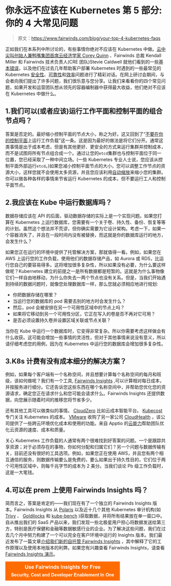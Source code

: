 # 你永远不应该在 Kubernetes 第 5 部分:你的 4 大常见问题

> 原文：<https://www.fairwinds.com/blog/your-top-4-kubernetes-faqs>

 正如我们在本系列中所讨论的，有些事情你绝对不应该在 Kubernetes 中做。[云中尖叫创始人兼鸭嘴集团首席云经济学家 Corey Quinn](https://twitter.com/QuinnyPig) 、Fairwinds 总裁 Kendall Miller 和 Fairwinds 技术负责人(CRE 团队)Stevie Caldwell 就他们看到的一些[基本错误](/blog/never-should-you-ever-in-kubernetes-1-do-k8s-the-hard-way)，以及他们在过去几年帮助客户部署 Kubernetes 时遇到的一些最常见的 Kubernetes [安全性](/blog/never-should-you-ever-in-kubernetes-part-2-kubernetes-security-mistakes)、[可靠性](/blog/6-kubernetes-reliability-mistakes)和[效率](/blog/3-kubernetes-efficiency-mistakes)问题进行了精彩对话。在网上研讨会期间，与会者向我们提出了许多问题，我们很乐意与您分享。让我们来看看你的四个常见问题，如果开发和运营团队想从领先的容器编制器中获得最大收益，他们绝对不应该在 Kubernetes 中做什么。

## 1.我们可以(或者应该)运行工作平面和控制平面的组合节点吗？

答案是否定的。最好缩小控制平面的节点大小，称之为好。这又回到了“[不要在你的控制平面](/blog/never-should-you-ever-in-kubernetes-1-do-k8s-the-hard-way)上运行工作负载”这一条。这是因为最好的做法是将它们分开。通常这类事情是出于成本考虑，但是有其他更好、更安全的方式来运行集群并控制成本，而不是试图将所有节点组合成一个。通过让您的`etcd`集群也与控制平面位于同一位置，您已经采取了一种中间立场。(一些 Kubernetes 专业人士说，您应该从控制平面外部运行`etcd`。)如果您减小控制平面节点的大小，您可以调整工作节点的资源大小，这样您就不会使用太多资源，并且您应该利用[自动缩放](/blog/3-kubernetes-efficiency-mistakes)来缩小您的集群。你可以做各种各样的事情来节省运行 Kubernetes 的成本，但不要运行工人和控制平面节点。

## 2.我应该在 Kube 中运行数据库吗？

数据存储应该在 API 的后面，驱动数据存储的实际上是一个实现问题。如果您打算在 Kubernetes 上运行数据库，您需要有一个关于卷、持久性、备份、恢复等等的计划。虽然这个想法并不荒谬，但你确实需要为它设计架构。考虑一下，如果一个容器消失了，并且在一段时间内没有被替换，而这就是你的数据库运行的地方，会发生什么？

如果您正在运行的环境中提供了托管解决方案，那就值得一看。例如，如果您在 AWS 上运行您的工作负载，使用他们的数据存储产品，如 Aurora 或 RDS，比运行您自己的要容易得多。这将增加很多复杂性，所以如果没有必要，为什么要这样做呢？Kubernetes 建立的前提之一是所有数据都是短暂的。这就是为什么事物像它们一样自由地移动，为什么你失去一两个节点也没有关系。但是，当我们开始遇到持续的数据问题时，就像您处理数据库一样，那么您就必须相应地进行规划:

*   你把数据存储在哪里？
*   当运行您的数据库的 pod 需要去别的地方时会发生什么？
*   然后，pod 会被安排在另一个可用性区域中的节点上吗？
*   如果将它移动到另一个可用性分区，它正在写入的卷是否不再对它可用？
*   是否必须设置持久卷并设置区域关联或节点关联？

当你在 Kube 中运行一个数据库时，它变得非常复杂。所以你需要考虑这样做会有什么收获。这可能会增加一些事情的灵活性，但对于其他事情来说没有意义，所以请仔细考虑您的用例，因为在 Kubernetes 中运行您的数据库会增加很多复杂性。

## 3.K8s 计费有没有成本细分的解决方案？

例如，如果每个客户端有一个名称空间，并且想要计算每个名称空间的每月和班级，该如何做呢？我们有一个工具, [Fairwinds Insights](/insights) ,可以计算相对每日成本，并按服务进行细分。它还告诉您这些东西在哪个名称空间中，并帮助您优化您的资源请求，确定您正在请求什么和您可能会请求什么。Fairwinds Insights 还提供数据，向您展示随着时间的推移您将节省多少。

还有其他工具可以做类似的事情。 [CloudZero](https://www.cloudzero.com/) 比如云成本智能平台。 [Kubecost](https://www.kubecost.com/) 专门关注 Kubernetes 的成本。 [VMware](https://www.vmware.com/) 收购了另一家公司 [CloudHealth](https://www.cloudhealthtech.com/) ，该公司提供了一些跨云环境优化成本和使用的功能。来自 Apptio 的[云能力](https://www.apptio.com/products/cloudability/)帮助团队优化云资源的速度、成本和质量。

关心 Kubernetes 工作负载的人通常有两个很难找到好答案的问题。一个是跟踪共享资源；对于必须存在的事物，你如何分配和归属它们？另一个问题与数据传输有关，目前还没有很好的工具选项。例如，如果您正在使用 AWS，并且您有两个相互通信的服务，则数据传输要么是免费的，要么如果出于持久性目的，它们位于两个可用性区域中，则每千兆字节的成本为 2 美分。当我们谈论 Pb 级工作负载时，这是一大笔钱。

## 4.可以在 prem 上使用 Fairwinds Insights 吗？

简而言之，答案是肯定的——我们现在有了一个独立的 Fairwinds Insights 版本。Fairwinds Insights 从 [Polaris](/polaris) 以及近十几个其他 Kubernetes 审计机构(如 [Trivy](https://github.com/aquasecurity/trivy) 、 [Goldilocks](/blog/introducing-goldilocks-a-tool-for-recommending-resource-requests) 和 [kube-bench](https://github.com/aquasecurity/kube-bench) )获取数据，并将所有结果放在单一窗口中。自从推出我们的 SaaS 产品以来，我们发现一些北极星用户担心将数据发送给第三方，特别是医疗保健和金融等数据敏感行业的企业。为了解决这些问题，我们在过去几个月中努力构建了一个可以完全在客户环境中运行的 Insights 版本。我们最近发布了一篇文章[介绍我们新的自托管 Fairwinds Insights](/blog/an-easier-way-to-audit-your-kubernetes-infrastructure-self-hosted-fairwinds-insights) ，其中解释了它的工作原理以及使用本地版本的利弊。如果您有兴趣查看 Fairwinds Insights，请查看 [Fairwinds Insights 演示](/fairwinds-insights-demo)。

[![Use Fairwinds Insights for Free Security, Cost and Developer Enablement In One](img/7c86296320eb01b215d8e2755e9c5b9d.png)](https://cta-redirect.hubspot.com/cta/redirect/2184645/34aa4987-a1f9-438a-a145-d7d82d5c479a)